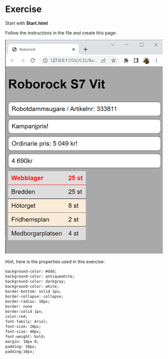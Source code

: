 # Exercise

Start with **Start.html**

Follow the instructions in the file and create this page:

![](screenshot.png)

Hint, here is the properties used in this exercise:

    background-color: #ddd;
    background-color: antiquewhite;
    background-color: darkgray;
    background-color: white;
    border-bottom: solid 1px;
    border-collapse: collapse;
    border-radius: 10px;
    border: none
    border:solid 1px;
    color:red;
    font-family: Arial;
    font-size: 20px;
    font-size: 40px;
    font-weight: bold;
    margin: 10px 0;
    padding: 10px;
    padding:10px;